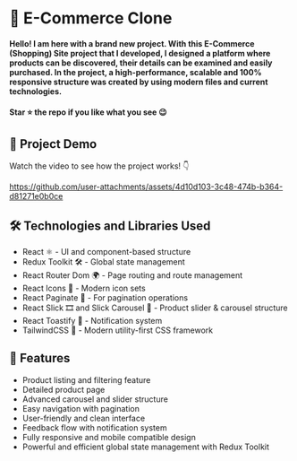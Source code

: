 <div><h1>🎯 E-Commerce Clone</h1></div>
<h4>Hello! I am here with a brand new project. With this E-Commerce (Shopping) Site project that I developed, I designed a platform where products can be discovered, their details can be examined and easily purchased. In the project, a high-performance, scalable and 100% responsive structure was created by using modern files and current technologies.</h4>
<h4>Star ⭐ the repo if you like what you see 😉 </h4>
 <div>
 <h2>📸 Project Demo</h2>
 <p>Watch the video to see how the project works! 👇</p>
   

https://github.com/user-attachments/assets/4d10d103-3c48-474b-b364-d81271e0b0ce


<h2>🛠️ Technologies and Libraries Used</h2>
 <ul>
   <li>React ⚛️ - UI and component-based structure </li>
   <li>Redux Toolkit 🛠️ - Global state management</li>
   <li>React Router Dom 🌍 - Page routing and route management</li>
   <li>React Icons 🎨 - Modern icon sets</li>
   <li>React Paginate 📄 - For pagination operations</li>
   <li>React Slick 🎞️ and Slick Carousel 🎠 - Product slider & carousel structure</li>
   <li>React Toastify 🔔 - Notification system</li>
   <li>TailwindCSS 💨 - Modern utility-first CSS framework</li>
 </ul>  
 
 <h2>🎨 Features</h2>
 <ul>
   <li>Product listing and filtering feature</li>
   <li>Detailed product page</li>
   <li>Advanced carousel and slider structure</li>
   <li>Easy navigation with pagination</li>
   <li>User-friendly and clean interface</li>
   <li> Feedback flow with notification system</li>
   <li>Fully responsive and mobile compatible design</li>
   <li>Powerful and efficient global state management with Redux Toolkit</li>
 </ul> 
